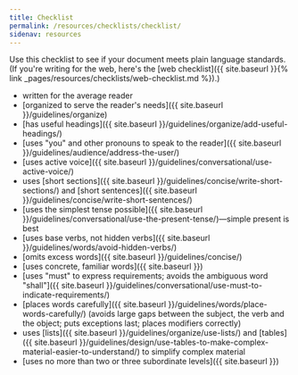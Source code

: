```yaml
---
title: Checklist
permalink: /resources/checklists/checklist/
sidenav: resources
---
```


Use this checklist to see if your document meets plain language standards. (If you're writing for the web, here's the [web checklist]({{ site.baseurl }}{% link _pages/resources/checklists/web-checklist.md %}).)

- written for the average reader
- [organized to serve the reader's needs]({{ site.baseurl }}/guidelines/organize)
- [has useful headings]({{ site.baseurl }}/guidelines/organize/add-useful-headings/)
- [uses "you" and other pronouns to speak to the reader]({{ site.baseurl }}/guidelines/audience/address-the-user/)
- [uses active voice]({{ site.baseurl }}/guidelines/conversational/use-active-voice/)
- uses [short sections]({{ site.baseurl }}/guidelines/concise/write-short-sections/) and [short sentences]({{ site.baseurl }}/guidelines/concise/write-short-sentences/)
- [uses the simplest tense possible]({{ site.baseurl }}/guidelines/conversational/use-the-present-tense/)—simple present is best
- [uses base verbs, not hidden verbs]({{ site.baseurl }}/guidelines/words/avoid-hidden-verbs/)
- [omits excess words]({{ site.baseurl }}/guidelines/concise/)
- [uses concrete, familiar words]({{ site.baseurl }})
- [uses "must" to express requirements; avoids the ambiguous word "shall"]({{ site.baseurl }}/guidelines/conversational/use-must-to-indicate-requirements/)
- [places words carefully]({{ site.baseurl }}/guidelines/words/place-words-carefully/) (avoids large gaps between the subject, the verb and the object; puts exceptions last; places modifiers correctly)
- uses [lists]({{ site.baseurl }}/guidelines/organize/use-lists/) and [tables]({{ site.baseurl }}/guidelines/design/use-tables-to-make-complex-material-easier-to-understand/) to simplify complex material
- [uses no more than two or three subordinate levels]({{ site.baseurl }})
